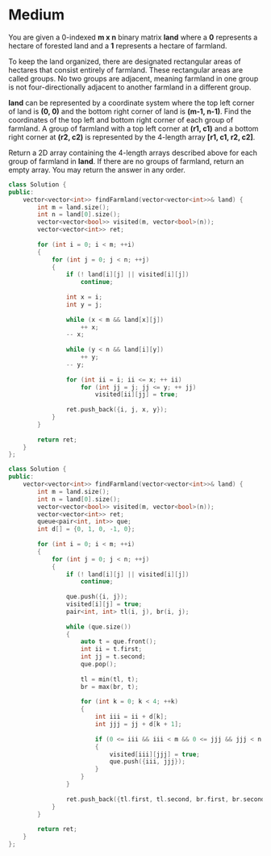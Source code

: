 # Medium

You are given a 0-indexed **m x n** binary matrix **land** where a **0** represents a hectare of forested land and a **1** represents a hectare of farmland.

To keep the land organized, there are designated rectangular areas of hectares that consist entirely of farmland. These rectangular areas are called groups. No two groups are adjacent, meaning farmland in one group is not four-directionally adjacent to another farmland in a different group.

**land** can be represented by a coordinate system where the top left corner of land is **(0, 0)** and the bottom right corner of land is **(m-1, n-1)**. Find the coordinates of the top left and bottom right corner of each group of farmland. A group of farmland with a top left corner at **(r1, c1)** and a bottom right corner at **(r2, c2)** is represented by the 4-length array **[r1, c1, r2, c2]**.

Return a 2D array containing the 4-length arrays described above for each group of farmland in **land**. If there are no groups of farmland, return an empty array. You may return the answer in any order.

```cpp
class Solution {
public:
    vector<vector<int>> findFarmland(vector<vector<int>>& land) {
        int m = land.size();
        int n = land[0].size();
        vector<vector<bool>> visited(m, vector<bool>(n));
        vector<vector<int>> ret;
        
        for (int i = 0; i < m; ++i)
        {
            for (int j = 0; j < n; ++j)
            {
                if (! land[i][j] || visited[i][j])
                    continue;
                
                int x = i;
                int y = j;
                
                while (x < m && land[x][j])
                    ++ x;
                -- x;
                
                while (y < n && land[i][y])
                    ++ y;
                -- y;
                
                for (int ii = i; ii <= x; ++ ii)
                    for (int jj = j; jj <= y; ++ jj)
                        visited[ii][jj] = true;
                
                ret.push_back({i, j, x, y});
            }
        }
        
        return ret;
    }
};
```

```cpp
class Solution {
public:
    vector<vector<int>> findFarmland(vector<vector<int>>& land) {
        int m = land.size();
        int n = land[0].size();
        vector<vector<bool>> visited(m, vector<bool>(n));
        vector<vector<int>> ret;
        queue<pair<int, int>> que;
        int d[] = {0, 1, 0, -1, 0};
        
        for (int i = 0; i < m; ++i)
        {
            for (int j = 0; j < n; ++j)
            {
                if (! land[i][j] || visited[i][j])
                    continue;
                
                que.push({i, j});
                visited[i][j] = true;
                pair<int, int> tl(i, j), br(i, j);
                
                while (que.size())
                {
                    auto t = que.front();
                    int ii = t.first;
                    int jj = t.second;
                    que.pop();
                    
                    tl = min(tl, t);
                    br = max(br, t);
                    
                    for (int k = 0; k < 4; ++k)
                    {
                        int iii = ii + d[k];
                        int jjj = jj + d[k + 1];
                        
                        if (0 <= iii && iii < m && 0 <= jjj && jjj < n && land[iii][jjj] && ! visited[iii][jjj])
                        {
                            visited[iii][jjj] = true;
                            que.push({iii, jjj});
                        }
                    }
                }
                
                ret.push_back({tl.first, tl.second, br.first, br.second});
            }
        }
        
        return ret;
    }
};
```
